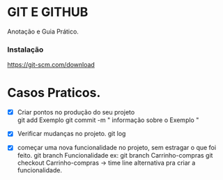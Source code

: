 # GIT E GITHUB

Anotação e Guia Prático.

### Instalação

https://git-scm.com/download

# Casos Praticos.

- [X] Criar pontos no produção do seu projeto   
    git add Exemplo
    git commit -m " informação sobre o Exemplo "

- [X] Verificar mudanças no projeto.
    git log

- [X] começar uma nova funcionalidade no projeto, sem estragar o que foi feito.
    git branch Funcionalidade
    ex: git branch Carrinho-compras
    git checkout Carrinho-compras -> time line alternativa pra criar a funcionalidade.
    
